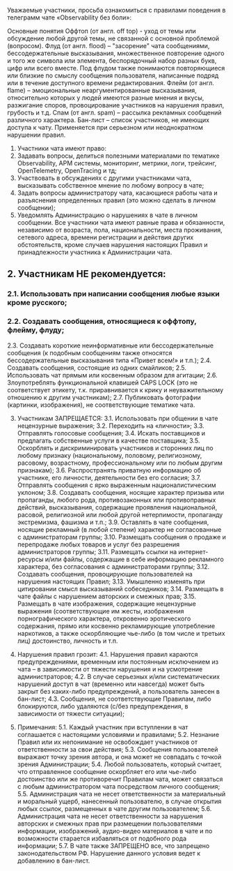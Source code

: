 
Уважаемые участники, просьба ознакомиться с правилами поведения в телеграмм чате «Observability без боли»:

Основные понятия
Оффтоп (от англ. off top) - уход от темы или обсуждение любой другой темы, не связанной с основной проблемой (вопросом).
Флуд (от англ. flood) – "засорение" чата сообщениями, бессодержательные высказывания, множественное повторение одного и того же символа или элемента, беспорядочный набор разных букв, цифр или всего вместе. Под флудом также понимаются повторяющиеся или близкие по смыслу сообщения пользователя, написанные подряд или в течение доступного времени редактирования.
Флейм (от англ. flame) – эмоциональные неаргументированные высказывания, относительно которых у людей имеются разные мнения и вкусы, разжигание споров, провоцирование участников на нарушения правил, грубость и т.д.
Спам (от англ. spam) – рассылка рекламных сообщений различного характера.
Бан-лист – список участников, не имеющих доступа к чату. Применяется при серьезном или неоднократном нарушении правил.

1.	Участники чата имеют право:
  1.	Задавать вопросы, делиться полезными материалами по тематике Observability, APM системы, мониторинг, метрики, логи, трейсинг, OpenTelemetry, OpenTracing и тд;
  2.	Участвовать в обсуждениях с другими участниками чата, высказывать собственное мнение по любому вопросу в чате;
  3.	Задать вопросы администратору чата, касающиеся работы чата и разъяснения определенных правил (это можно сделать в личном сообщении);
  4.	Уведомлять Администрацию о нарушениях в чате в личном сообщении. Все участники чата имеют равные права и обязанности, независимо от возраста, пола, национальности, места проживания, сетевого адреса, времени регистрации и действия других обстоятельств, кроме случаев нарушения настоящих Правил и принадлежности участника к Администрации чата.

## 2.	Участникам НЕ рекомендуется:
### 2.1.	Использовать при написании сообщения любые языки кроме русского;
### 2.2.	Создавать сообщения, относящиеся к оффтопу, флейму, флуду;
 2.3.	Создавать короткие неинформативные или бессодержательные сообщения (к подобным сообщениям также относятся бессодержательные высказывания типа «Привет всем!» и т.п.);
 2.4.	Создавать сообщения, состоящие из одних смайликов;
 2.5.	Использовать чат прямым или косвенным образом для агитации;
 2.6.	Злоупотреблять функциональной клавишей CAPS LOCK (это не соответствует этикету, т.к. приравнивается к крику и неуважительному отношению к другим участникам);
2.7.	Публиковать фотографии (картинки, изображения), не соответствующие тематике чата.

3.	Участникам ЗАПРЕЩАЕТСЯ:
 3.1.	Использовать при общении в чате нецензурные выражения;
 3.2.	Переходить на «личности»;
 3.3.	Отправлять голосовые сообщения;
 3.4.	Искать поставщиков и предлагать собственные услуги в качестве поставщика;
 3.5.	Оскорблять и дискриминировать участников и сторонних лиц по любому признаку (национальному, половому, религиозному, расовому, возрастному, профессиональному или по любым другим признакам);
 3.6.	Распространять приватную информацию об участнике, его личности, деятельности без его согласия;
 3.7.	Отправлять сообщения с ярко выраженным националистическим уклоном;
 3.8.	Создавать сообщения, носящие характер призыва или пропаганды, любого рода, противозаконных или противоправных действий, высказывания, содержащие проявления национальной, расовой, религиозной или любой другой нетерпимости, пропаганду экстремизма, фашизма и т.п.;
 3.9.	Оставлять в  чате сообщения, носящие рекламный (в любой степени) характер не согласованные с администраторам группы;
 3.10.	Размещать сообщения о продаже и перепродаже любых товаров и услуг без разрешения администраторов группы;
 3.11.	Размещать ссылки на интернет-ресурсы и/или файлы, содержащие в себе информацию рекламного характера, без согласования с администраторами группы;
 3.12.	Создавать сообщения, провоцирующие пользователей на нарушения настоящих Правил;
 3.13.	Умышленно изменять при цитировании смысл высказываний собеседников;
 3.14.	Размещать в чате файлы с нарушением авторских и смежных прав;
 3.15.	Размещать в чате изображения, содержащие нецензурные выражения (соответствующие им жесты, изображения порнографического характера, откровенно эротического содержания, прямо или косвенно рекламирующие употребление наркотиков, а также оскорбляющие чье-либо (в том числе и третьих лиц) достоинство, личность и т.п.

4.	Нарушения правил грозит:
 4.1.	Нарушения правил караются предупреждениями, временным или постоянным исключением из чата – в зависимости от тяжести нарушения и на усмотрение администраторов;
 4.2.	В случае серьезных и/или систематических нарушений доступ в чат (временно или навсегда) может быть закрыт без каких-либо предупреждений, а пользователь занесен в бан-лист;
 4.3.	Сообщения, не соответствующие Правилам, либо блокируются, либо удаляются (с/без предупреждения, в зависимости от тяжести ситуации);

5.	Примечания:
 5.1.	Каждый участник при вступлении в чат соглашается с настоящими условиями и правилами;
 5.2.	Незнание Правил или их непонимание не освобождает участников от ответственности за свои действия;
 5.3.	Сообщения пользователей выражают точку зрения автора, и она может не совпадать с точкой зрения Администрации;
 5.4.	Любой пользователь, который считает, что отправленное сообщение оскорбляет его или чье-либо достоинство или же противоречит Правилам чата, может связаться с любым администратором чата посредством личного сообщения;
 5.5.	Администрация чата не несет ответственности за материальный и моральный ущерб, нанесенный пользователю, в случае открытия любых ссылок, размещенных в чате другим пользователем;
 5.6.	Администрация чата не несет ответственности за нарушения авторских и смежных прав при размещении пользователями информации, изображений, аудио-видео материалов в чате и по возможности старается избавляться от подобного рода информации;
 5.7.	В чате также ЗАПРЕЩЕНО все, что запрещено законодательством РФ. Нарушение данного условия ведет к добавлению в бан-лист.
